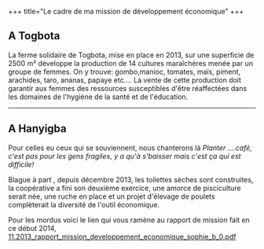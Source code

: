 +++
title="Le cadre de ma mission de développement économique"
+++
## A Togbota  ##

La ferme solidaire de Togbota, mise en place en 2013, sur une superficie de 2500 m² développe la production de 14 cultures maraîchères menée par un groupe de femmes.
On y trouve: gombo,manioc, tomates, maïs, piment, arachides, taro, ananas, papaye etc....
La vente de cette production doit garantir aux femmes des ressources susceptibles d'être réaffectées dans les domaines de l'hygiène de la santé et de l'éducation.




----------
## A Hanyigba ##

Pour celles eu ceux qui se souviennent, nous chanterons là *Planter ....café, c'est pas pour les gens fragiles, y a qu'à s'baisser mais c'est ça qui est difficile!*

Blague à part , depuis décembre 2013, les toilettes sèches sont construites, la coopérative a fini son deuxième exercice, une amorce de pisciculture serait née, une ruche en place et un projet d'élevage de poulets complèterait la diversité de l'outil économique.

Pour les mordus voici le lien qui vous ramène au rapport de mission fait en ce début 2014,
[11.2013_rapport_mission_developpement_economique_sophie_b_0.pdf](http://www.urgenceafrique.org/sites/default/files/temoignages-rapports-files/11.2013_rapport_mission_developpement_economique_sophie_b_0.pdf)